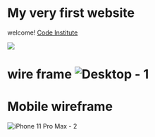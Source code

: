 # My very first website


welcome! [Code Institute](https://codeinstitute.net)

![](https://www.tutorialrepublic.com/lib/images/html-illustration.png)


# wire frame ![Desktop - 1](https://user-images.githubusercontent.com/62619558/132257473-469532a3-6909-4f34-ac5f-8e47ecdf2c0d.png)





# Mobile wireframe
![iPhone 11 Pro Max - 2](https://user-images.githubusercontent.com/62619558/132257539-ca311292-41d6-4add-9086-d8a4bd6c7a1b.png)



